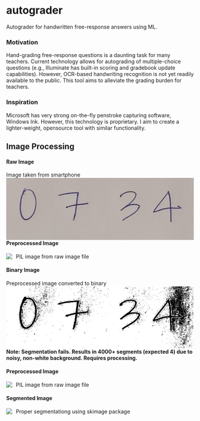 # autograder
Autograder for handwritten free-response answers using ML.



### Motivation

Hand-grading free-response questions is a daunting task for many teachers. Current technology allows for autograding of multiple-choice questions (e.g., Illuminate has built-in scoring and gradebook update capabilities). However, OCR-based handwriting recognition is not yet readily available to the public. This tool aims to alleviate the grading burden for teachers.


### Inspiration

Microsoft has very strong on-the-fly penstroke capturing software, Windows Ink. However, this technology is proprietary. I aim to create a lighter-weight, opensource tool with similar functionality. 



## Image Processing

#### Raw Image
Image taken from smartphone
<img src="images/0734.jpg"
     style="float: left; margin-right: 10px;" />
     
#### Preprocessed Image
PIL image from raw image file
<img src="images/0734_preprocessed.jpg"
     style="float: left; margin-right: 10px;" />

#### Binary Image
Preprocessed image converted to binary
<img src="images/0734_original.jpg"
     style="float: left; margin-right: 10px;" />
     
     
#### Note: Segmentation fails. Results in 4000+ segments (expected 4) due to noisy, non-white background. Requires processing.

#### Preprocessed Image
PIL image from raw image file
<img src="images/0734_postprocessed.jpg"
     style="float: left; margin-right: 10px;" />
     
     
#### Segmented Image
Proper segmentationg using skimage package
<img src="images/0734_segmented.jpg"
     style="float: left; margin-right: 10px;" />
    
 